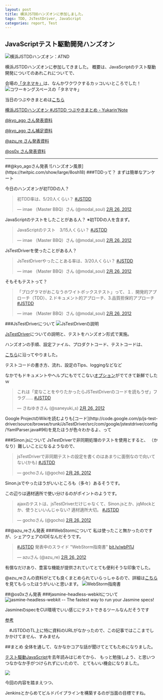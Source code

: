 ```yaml
---
layout: post
title: 横浜JSTDDハンズオンに参加しました。
tags: TDD, JsTestDriver, JavaScript
categories: report, Test
---
```

JavaScriptテスト駆動開発ハンズオン
-----------------

![横浜JSTDDハンズオン：ATND](http://capture.heartrails.com/300x200/cool?http://atnd.org/events/25519)

横浜JSTDDハンズオンに参加してきました。
概要は、JavaScriptのテスト駆動開発についてのあれこれについてで、

会場の[「タネマキ」](http://tane-maki.net/)は、なんかワクワクするカッコいいところでした！
![コワーキングスペースの「タネマキ」](https://yukar.in/p/pz/123506436)

当日のつぶやきまとめは[こちら](https://yukar.in/note/ckFoT5)

[横浜JSTDDハンズオン #JSTDD つぶやきまとめ - Yukarin'Note](https://yukar.in/note/ckFoT5)


[@kyo_ago さん発表資料](http://0-9.tumblr.com/post/17020645713/jstestdriver-asynctestcase)

[@kyo_ago さん補足資料](https://yukar.in/note/ckFp4b)

[@azu_re さん発表資料](http://efcl.info/2012/0226/res3015/)

[@os0x さん発表資料]()

<hr />
##@kyo_agoさん発表
![ハンズオン風景](https://twitpic.com/show/large/8osh18)
###TDDって？
まずは簡単なアンケート

今日のハンズオンが初TDDの人？
<blockquote class="twitter-tweet" lang="ja"><p>初TDD率は、5/20人くらい？ <a href="https://twitter.com/search/%2523JSTDD">#JSTDD</a></p>&mdash; imae （Master BBQ）さん (@modal_soul) <a href="https://twitter.com/modal_soul/status/173620307347783680" data-datetime="2012-02-26T04:08:01+00:00">2月 26, 2012</a></blockquote>
<script src="//platform.twitter.com/widgets.js" charset="utf-8">
</script>

JavaScriptのテストをしたことがある人？
※初TDDの人を含まず。
<blockquote class="twitter-tweet" lang="ja"><p>JavaScriptのテスト　3/15人くらい？ <a href="https://twitter.com/search/%2523JSTDD">#JSTDD</a></p>&mdash; imae （Master BBQ）さん (@modal_soul) <a href="https://twitter.com/modal_soul/status/173620451766050816" data-datetime="2012-02-26T04:08:36+00:00">2月 26, 2012</a></blockquote>
<script src="//platform.twitter.com/widgets.js" charset="utf-8">
</script>

JsTestDriverを使ったことがある人？
<blockquote class="twitter-tweet" lang="ja"><p>JsTestDriverやったことある率は、3/20人くらい？ <a href="https://twitter.com/search/%2523JSTDD">#JSTDD</a></p>&mdash; imae （Master BBQ）さん (@modal_soul) <a href="https://twitter.com/modal_soul/status/173620584972943360" data-datetime="2012-02-26T04:09:07+00:00">2月 26, 2012</a></blockquote>
<script src="//platform.twitter.com/widgets.js" charset="utf-8">
</script>


そもそもテストって？
<blockquote class="twitter-tweet" lang="ja"><p>「プログラマがおこなうホワイトボックステスト」って、１．開発的アプローチ（TDD）、2.ドキュメント的アプローチ、3.品質担保的アプローチ <a href="https://twitter.com/search/%2523JSTDD">#JSTDD</a></p>&mdash; imae （Master BBQ）さん (@modal_soul) <a href="https://twitter.com/modal_soul/status/173622536502906880" data-datetime="2012-02-26T04:16:53+00:00">2月 26, 2012</a></blockquote>
<script src="//platform.twitter.com/widgets.js" charset="utf-8">
</script>


###JsTestDriverについて
![JsTestDriverの説明](http://gyazo.com/afad732dae49b26e0e44f1897d67b010.png)

[JsTestDriver](http://code.google.com/p/js-test-driver/)についての説明と、テストをハンズオン形式で実施。

ハンズオンの手順、設定ファイル、プロダクトコード、テストコードは、

[こちら](https://yukar.in/note/ckFp4b)に沿ってやりました。

テストコードの書き方、流れ、設定のTips、loggingなどなど

なかでもドキュメントやヘルプにもでてこない[オプション](http://code.google.com/p/js-test-driver/source/browse/trunk/JsTestDriver/src/com/google/jstestdriver/config/YamlParser.java#96)がでてきて新鮮でしたｗ

<blockquote class="twitter-tweet" lang="ja"><p>これは「変なことをやりたかったらJSTestDriverのコードを読もうぜ」フラグ…… <a href="https://twitter.com/search/%2523JSTDD">#JSTDD</a></p>&mdash; さねゆきさん (@saneyuki_s) <a href="https://twitter.com/saneyuki_s/status/173642014301224960" data-datetime="2012-02-26T05:34:16+00:00">2月 26, 2012</a></blockquote>
<script src="//platform.twitter.com/widgets.js" charset="utf-8">
</script>
Google ProjectのWikiを読むよりも[コード](http://code.google.com/p/js-test-driver/source/browse/trunk/JsTestDriver/src/com/google/jstestdriver/config/YamlParser.java#96)を見たほうが色々わかるよ、って

###Sinon.jsについて
JsTestDriverで非同期処理のテストを使用とすると、
（かなり）難しいことになるようなので、

<blockquote class="twitter-tweet" lang="ja"><p>jsTestDriverで非同期テストの設定を書くのはあまりに面倒なので向いてない(かも) <a href="https://twitter.com/search/%2523JSTDD">#JSTDD</a></p>&mdash; gochoさん (@gocho) <a href="https://twitter.com/gocho/status/173639264653942786" data-datetime="2012-02-26T05:23:21+00:00">2月 26, 2012</a></blockquote>
<script src="//platform.twitter.com/widgets.js" charset="utf-8">
</script>
Sinon.jsでやったほうがいいところも（多々）あるそうです。

この辺りは適材適所で使い分けるのがポイントのようです。
<blockquote class="twitter-tweet" lang="ja"><p>ajaxのテストは、jsTestDriverだけじゃなくて、Sinon.jsとか、jqMockとか、使うといいんじゃない? 適材適所大切。 <a href="https://twitter.com/search/%2523JSTDD">#JSTDD</a></p>&mdash; gochoさん (@gocho) <a href="https://twitter.com/gocho/status/173642294325555202" data-datetime="2012-02-26T05:35:23+00:00">2月 26, 2012</a></blockquote>
<script src="//platform.twitter.com/widgets.js" charset="utf-8">
</script>

##@azu_reさん発表
###WebStormについて
私は使ったこと無かったのですが、シェアウェアのIDEなんだそうです。

<blockquote class="twitter-tweet" lang="ja"><p><a href="https://twitter.com/search/%2523JSTDD">#JSTDD</a> 発表中のスライド "WebStorm指南書" <a href="http://t.co/t72fnvYh" title="http://bit.ly/wbPl1J">bit.ly/wbPl1J</a></p>&mdash; azuさん (@azu_re) <a href="https://twitter.com/azu_re/status/173658374586646528" data-datetime="2012-02-26T06:39:17+00:00">2月 26, 2012</a></blockquote>
<script src="//platform.twitter.com/widgets.js" charset="utf-8">
</script>

有償なだけあり、豊富な機能が提供されていてとても便利そうな印象でした。

@azu_reさんの資料がとても良くまとめられていらっしゃるので、詳細は[こちら](http://azu.github.com/slide/webstorm/webstorm.html)を見てもらったほうがいいと思います。
![WebStorm指南書](http://capture.heartrails.com/200x150/cool?http://azu.github.com/slide/webstorm/webstorm.html)

##@os0xさん発表
###jasmine-headless-webkitについて
![jasmine-headless-webkit -- The fastest way to run your Jasmine specs!](http://capture.heartrails.com/200x150/cool?http://johnbintz.github.com/jasmine-headless-webkit/)

JasmineのspecをCUI環境でいい感じにテストできるツールなんだそうです

[参考](https://github.com/pivotal/jasmine/wiki/Asynchronous-specs)

　#JSTDDのTL上に特に資料のURLがなかったので、この記事ではここまでしかかけてません、すみません


##まとめ
全体を通して、なかなかコアな話が聞けてとてもためになりました。

[テスト駆動JavaScript](http://www.amazon.co.jp/gp/product/4048707868/ref=as_li_ss_tl?ie=UTF8&tag=modalsoul-22&linkCode=as2&camp=247&creative=7399&creativeASIN=4048707868)を去年読みはじめてから、
もっと勉強しよう、と思いつつなかなか手がつけられずにいたので、
とてもいい機会になりました。

<a href="http://www.amazon.co.jp/gp/product/4048707868/ref=as_li_ss_il?ie=UTF8&tag=modalsoul-22&linkCode=as2&camp=247&creative=7399&creativeASIN=4048707868"><img border="0" src="http://ws.assoc-amazon.jp/widgets/q?_encoding=UTF8&Format=_SL110_&ASIN=4048707868&MarketPlace=JP&ID=AsinImage&WS=1&tag=modalsoul-22&ServiceVersion=20070822" ></a><img src="http://www.assoc-amazon.jp/e/ir?t=modalsoul-22&l=as2&o=9&a=4048707868" width="1" height="1" border="0" alt="" style="border:none !important; margin:0px !important;" />


今回の内容を踏まえつつ、

Jenkinsとからめてビルドパイプラインを構築するのが当面の目標ですね。

